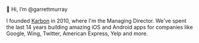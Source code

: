 👋 Hi, I’m @garrettmurray

I founded [Karbon](https://karbon.agency) in 2010, where I'm the Managing Director. We've spent the last 14 years building amazing iOS and Android apps for companies like Google, Wing, Twitter, American Express, Yelp and more.

<!---
garrettmurray/garrettmurray is a ✨ special ✨ repository because its `README.md` (this file) appears on your GitHub profile.
You can click the Preview link to take a look at your changes.
--->
